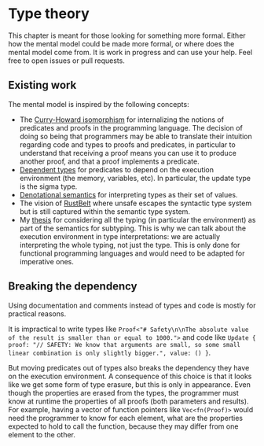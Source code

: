 # Type theory

This chapter is meant for those looking for something more formal. Either how the mental model could
be made more formal, or where does the mental model come from. It is work in progress and can use
your help. Feel free to open issues or pull requests.

## Existing work

The mental model is inspired by the following concepts:
- The [Curry-Howard isomorphism][curry-howard] for internalizing the notions of predicates and
  proofs in the programming language. The decision of doing so being that programmers may be able to
  translate their intuition regarding code and types to proofs and predicates, in particular to
  understand that receiving a proof means you can use it to produce another proof, and that a proof
  implements a predicate.
- [Dependent types][dependent-type] for predicates to depend on the execution environment (the
  memory, variables, etc). In particular, the update type is the sigma type.
- [Denotational semantics][denotational-semantics] for interpreting types as their set of values.
- The vision of [RustBelt] where unsafe escapes the syntactic type system but is still captured
  within the semantic type system.
- My [thesis] for considering all the typing (in particular the environment) as part of the
  semantics for subtyping. This is why we can talk about the execution environment in type
  interpretations: we are actually interpreting the whole typing, not just the type. This is only
  done for functional programming languages and would need to be adapted for imperative ones.

## Breaking the dependency

Using documentation and comments instead of types and code is mostly for practical reasons.

It is impractical to write types like `Proof<"# Safety\n\nThe absolute value of the result is
smaller than or equal to 1000.">` and code like `Update { proof: "// SAFETY: We know that arguments
are small, so some small linear combination is only slightly bigger.", value: () }`.

But moving predicates out of types also breaks the dependency they have on the execution
environment. A consequence of this choice is that it looks like we get some form of type erasure,
but this is only in appearance. Even though the properties are erased from the types, the programmer
must know at runtime the properties of all proofs (both parameters and results). For example, having
a vector of function pointers like `Vec<fn(Proof)>` would need the programmer to know for each
element, what are the properties expected to hold to call the function, because they may differ from
one element to the other.

[curry-howard]: https://en.wikipedia.org/wiki/Curry%E2%80%93Howard_correspondence
[denotational-semantics]: https://en.wikipedia.org/wiki/Denotational_semantics
[dependent-type]: https://en.wikipedia.org/wiki/Dependent_type
[RustBelt]: https://plv.mpi-sws.org/rustbelt/
[thesis]: https://theses.hal.science/tel-00940511
